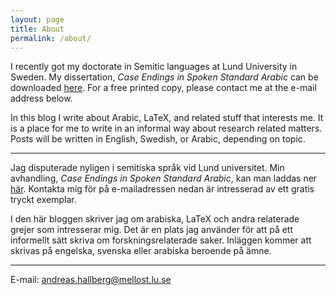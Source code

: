 ```yaml
---
layout: page
title: About
permalink: /about/
---
```


I recently got my doctorate in Semitic languages at Lund University in Sweden. My dissertation, *Case Endings in Spoken Standard Arabic* can be downloaded [here](https://lup.lub.lu.se/search/ws/files/3772169/8852155.pdf). For a free printed copy, please contact me at the e-mail address below.

In this blog I write about Arabic, LaTeX, and related stuff that interests me. It is a place for me to write in an informal way about research related matters. Posts will be written in English, Swedish, or Arabic, depending on topic.
 
***

Jag disputerade nyligen i semitiska språk vid Lund universitet. Min avhandling, *Case Endings in Spoken Standard Arabic*, kan man laddas ner [här](https://lup.lub.lu.se/search/ws/files/3772169/8852155.pdf). Kontakta mig för på e-mailadressen nedan är intresserad av ett gratis tryckt exemplar.

I den här bloggen skriver jag om arabiska, LaTeX och andra relaterade grejer som intresserar mig. Det är en plats jag använder för att på ett informellt sätt skriva om forskningsrelaterade saker. Inläggen kommer att skrivas på engelska, svenska eller arabiska beroende på ämne.

***

E-mail: [andreas.hallberg@mellost.lu.se](mailto:andreas.hallberg@mellost.lu.se)
